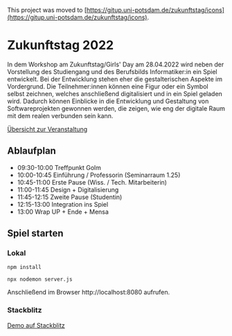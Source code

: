 This project was moved to [https://gitup.uni-potsdam.de/zukunftstag/icons](https://gitup.uni-potsdam.de/zukunftstag/icons).
# Zukunftstag 2022

In dem Workshop am Zukunftstag/Girls' Day am 28.04.2022 wird neben der Vorstellung des Studiengang und des Berufsbilds Informatiker:in ein Spiel entwickelt. Bei der Entwicklung stehen eher die gestalterischen Aspekte im Vordergrund. Die Teilnehmer:innen können eine Figur oder ein Symbol selbst zeichnen, welches anschließend digitalisiert und in ein Spiel geladen wird. Dadurch können Einblicke in die Entwicklung und Gestaltung von Softwareprojekten gewonnen werden, die zeigen, wie eng der digitale Raum mit dem realen verbunden sein kann.

[Übersicht zur Veranstaltung](https://www.uni-potsdam.de/de/multimedia/veranstaltungen-uebersicht/sonstiges/zukunftstag-girls-day)

## Ablaufplan 

- 09:30-10:00 Treffpunkt Golm
- 10:00-10:45 Einführung / Professorin (Seminarraum 1.25)
- 10:45-11:00 Erste Pause (Wiss. / Tech. Mitarbeiterin)
- 11:00-11:45 Design + Digitalisierung
- 11:45-12:15 Zweite Pause (Studentin)
- 12:15-13:00 Integration ins Spiel
- 13:00 Wrap UP + Ende + Mensa

## Spiel starten

### Lokal

```
npm install

npx nodemon server.js
```

Anschließend im Browser http://localhost:8080 aufrufen.

### Stackblitz 
[Demo auf Stackblitz](https://stackblitz.com/github/University-of-Potsdam-MM/zukunftstag2022-game/)
